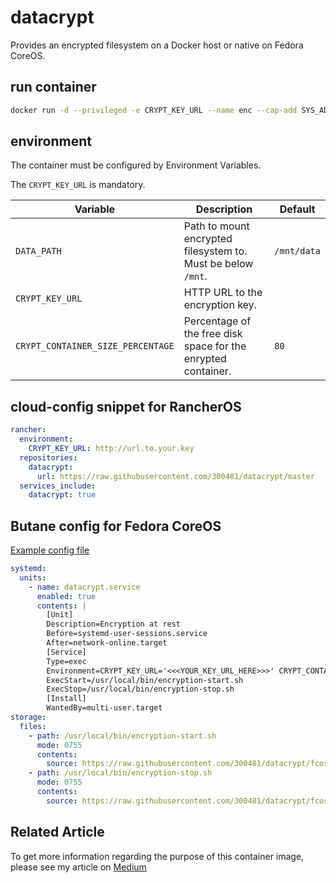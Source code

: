 # datacrypt

Provides an encrypted filesystem on a Docker host or native on Fedora CoreOS.

## run container

```bash
docker run -d --privileged -e CRYPT_KEY_URL --name enc --cap-add SYS_ADMIN --cap-add DAC_READ_SEARCH --cap-add MKNOD -v /mnt:/mnt -v /dev:/dev 300481/datacrypt
```

## environment

The container must be configured by Environment Variables.

The `CRYPT_KEY_URL` is mandatory.

|Variable|Description|Default|
|--------|-----------|-------|
|`DATA_PATH`|Path to mount encrypted filesystem to. Must be below `/mnt`.|`/mnt/data`|
|`CRYPT_KEY_URL`|HTTP URL to the encryption key.||
|`CRYPT_CONTAINER_SIZE_PERCENTAGE`|Percentage of the free disk space for the enrypted container.|`80`|

## cloud-config snippet for RancherOS

```yaml
rancher:
  environment:
    CRYPT_KEY_URL: http://url.to.your.key
  repositories:
    datacrypt:
      url: https://raw.githubusercontent.com/300481/datacrypt/master
  services_include:
    datacrypt: true
```

## Butane config for Fedora CoreOS

[Example config file](https://github.com/300481/datacrypt/blob/master/fcos-config.yaml)

```yaml
systemd:
  units:
    - name: datacrypt.service
      enabled: true
      contents: |
        [Unit]
        Description=Encryption at rest
        Before=systemd-user-sessions.service
        After=network-online.target
        [Service]
        Type=exec
        Environment=CRYPT_KEY_URL='<<<YOUR_KEY_URL_HERE>>>' CRYPT_CONTAINER_SIZE_PERCENTAGE='<<<YOUR_PERCENTAGE_HERE>>>'
        ExecStart=/usr/local/bin/encryption-start.sh
        ExecStop=/usr/local/bin/encryption-stop.sh
        [Install]
        WantedBy=multi-user.target
storage:
  files:
    - path: /usr/local/bin/encryption-start.sh
      mode: 0755
      contents:
        source: https://raw.githubusercontent.com/300481/datacrypt/fcos-0.2.0/files/startscripts/encryption.sh
    - path: /usr/local/bin/encryption-stop.sh
      mode: 0755
      contents:
        source: https://raw.githubusercontent.com/300481/datacrypt/fcos-0.2.0/files/stopscripts/shutdown.sh
```

## Related Article

To get more information regarding the purpose of this container image, please see my article on [Medium](https://dennis-riemenschneider.medium.com/how-to-encrypt-your-headless-linux-server-2de9c7f0f972)
